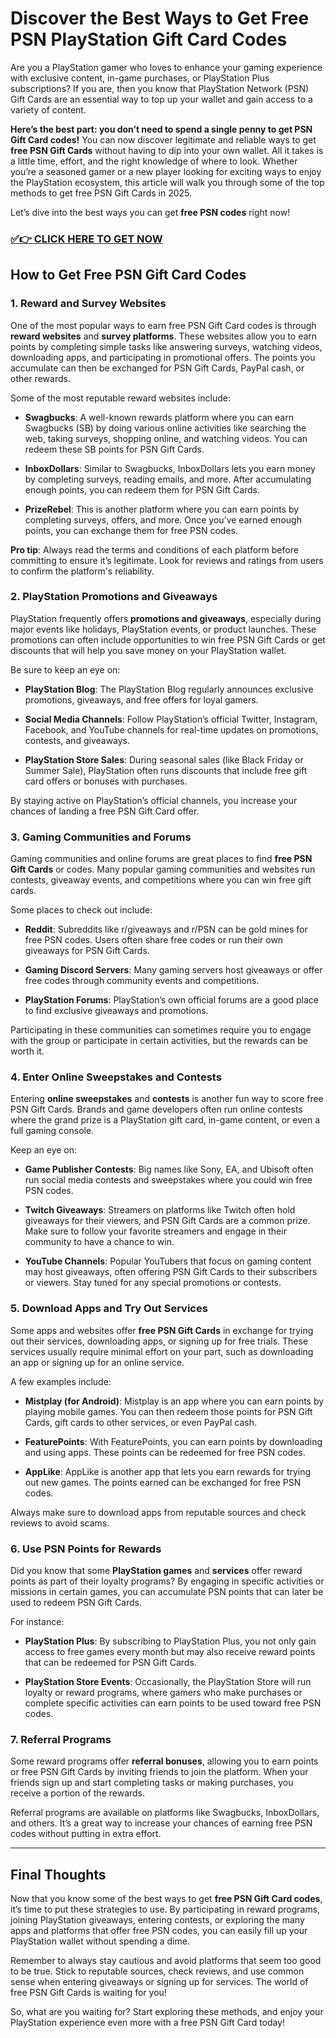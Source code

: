 # Discover the Best Ways to Get Free PSN PlayStation Gift Card Codes

Are you a PlayStation gamer who loves to enhance your gaming experience with exclusive content, in-game purchases, or PlayStation Plus subscriptions? If you are, then you know that PlayStation Network (PSN) Gift Cards are an essential way to top up your wallet and gain access to a variety of content. 

**Here’s the best part: you don’t need to spend a single penny to get PSN Gift Card codes!** You can now discover legitimate and reliable ways to get **free PSN Gift Cards** without having to dip into your own wallet. All it takes is a little time, effort, and the right knowledge of where to look. Whether you’re a seasoned gamer or a new player looking for exciting ways to enjoy the PlayStation ecosystem, this article will walk you through some of the top methods to get free PSN Gift Cards in 2025.

Let’s dive into the best ways you can get **free PSN codes** right now!

### [✅👉 CLICK HERE TO GET NOW](https://freerewards.xyz/psn/go/)

## How to Get Free PSN Gift Card Codes

### 1. **Reward and Survey Websites**

One of the most popular ways to earn free PSN Gift Card codes is through **reward websites** and **survey platforms**. These websites allow you to earn points by completing simple tasks like answering surveys, watching videos, downloading apps, and participating in promotional offers. The points you accumulate can then be exchanged for PSN Gift Cards, PayPal cash, or other rewards.

Some of the most reputable reward websites include:

- **Swagbucks**: A well-known rewards platform where you can earn Swagbucks (SB) by doing various online activities like searching the web, taking surveys, shopping online, and watching videos. You can redeem these SB points for PSN Gift Cards.
  
- **InboxDollars**: Similar to Swagbucks, InboxDollars lets you earn money by completing surveys, reading emails, and more. After accumulating enough points, you can redeem them for PSN Gift Cards.
  
- **PrizeRebel**: This is another platform where you can earn points by completing surveys, offers, and more. Once you’ve earned enough points, you can exchange them for free PSN codes.

**Pro tip**: Always read the terms and conditions of each platform before committing to ensure it’s legitimate. Look for reviews and ratings from users to confirm the platform's reliability.

### 2. **PlayStation Promotions and Giveaways**

PlayStation frequently offers **promotions and giveaways**, especially during major events like holidays, PlayStation events, or product launches. These promotions can often include opportunities to win free PSN Gift Cards or get discounts that will help you save money on your PlayStation wallet.

Be sure to keep an eye on:

- **PlayStation Blog**: The PlayStation Blog regularly announces exclusive promotions, giveaways, and free offers for loyal gamers.
  
- **Social Media Channels**: Follow PlayStation’s official Twitter, Instagram, Facebook, and YouTube channels for real-time updates on promotions, contests, and giveaways.
  
- **PlayStation Store Sales**: During seasonal sales (like Black Friday or Summer Sale), PlayStation often runs discounts that include free gift card offers or bonuses with purchases.

By staying active on PlayStation’s official channels, you increase your chances of landing a free PSN Gift Card offer.

### 3. **Gaming Communities and Forums**

Gaming communities and online forums are great places to find **free PSN Gift Cards** or codes. Many popular gaming communities and websites run contests, giveaway events, and competitions where you can win free gift cards.

Some places to check out include:

- **Reddit**: Subreddits like r/giveaways and r/PSN can be gold mines for free PSN codes. Users often share free codes or run their own giveaways for PSN Gift Cards.
  
- **Gaming Discord Servers**: Many gaming servers host giveaways or offer free codes through community events and competitions.
  
- **PlayStation Forums**: PlayStation’s own official forums are a good place to find exclusive giveaways and promotions.

Participating in these communities can sometimes require you to engage with the group or participate in certain activities, but the rewards can be worth it.

### 4. **Enter Online Sweepstakes and Contests**

Entering **online sweepstakes** and **contests** is another fun way to score free PSN Gift Cards. Brands and game developers often run online contests where the grand prize is a PlayStation gift card, in-game content, or even a full gaming console. 

Keep an eye on:

- **Game Publisher Contests**: Big names like Sony, EA, and Ubisoft often run social media contests and sweepstakes where you could win free PSN codes.
  
- **Twitch Giveaways**: Streamers on platforms like Twitch often hold giveaways for their viewers, and PSN Gift Cards are a common prize. Make sure to follow your favorite streamers and engage in their community to have a chance to win.

- **YouTube Channels**: Popular YouTubers that focus on gaming content may host giveaways, often offering PSN Gift Cards to their subscribers or viewers. Stay tuned for any special promotions or contests.

### 5. **Download Apps and Try Out Services**

Some apps and websites offer **free PSN Gift Cards** in exchange for trying out their services, downloading apps, or signing up for free trials. These services usually require minimal effort on your part, such as downloading an app or signing up for an online service.

A few examples include:

- **Mistplay (for Android)**: Mistplay is an app where you can earn points by playing mobile games. You can then redeem those points for PSN Gift Cards, gift cards to other services, or even PayPal cash.
  
- **FeaturePoints**: With FeaturePoints, you can earn points by downloading and using apps. These points can be redeemed for free PSN codes.
  
- **AppLike**: AppLike is another app that lets you earn rewards for trying out new games. The points earned can be exchanged for free PSN codes.

Always make sure to download apps from reputable sources and check reviews to avoid scams.

### 6. **Use PSN Points for Rewards**

Did you know that some **PlayStation games** and **services** offer reward points as part of their loyalty programs? By engaging in specific activities or missions in certain games, you can accumulate PSN points that can later be used to redeem PSN Gift Cards.

For instance:

- **PlayStation Plus**: By subscribing to PlayStation Plus, you not only gain access to free games every month but may also receive reward points that can be redeemed for PSN Gift Cards.
  
- **PlayStation Store Events**: Occasionally, the PlayStation Store will run loyalty or reward programs, where gamers who make purchases or complete specific activities can earn points to be used toward free PSN codes.

### 7. **Referral Programs**

Some reward programs offer **referral bonuses**, allowing you to earn points or free PSN Gift Cards by inviting friends to join the platform. When your friends sign up and start completing tasks or making purchases, you receive a portion of the rewards.

Referral programs are available on platforms like Swagbucks, InboxDollars, and others. It’s a great way to increase your chances of earning free PSN codes without putting in extra effort.

---

## Final Thoughts

Now that you know some of the best ways to get **free PSN Gift Card codes**, it’s time to put these strategies to use. By participating in reward programs, joining PlayStation giveaways, entering contests, or exploring the many apps and platforms that offer free PSN codes, you can easily fill up your PlayStation wallet without spending a dime.

Remember to always stay cautious and avoid platforms that seem too good to be true. Stick to reputable sources, check reviews, and use common sense when entering giveaways or signing up for services. The world of free PSN Gift Cards is waiting for you!

So, what are you waiting for? Start exploring these methods, and enjoy your PlayStation experience even more with a free PSN Gift Card today!
